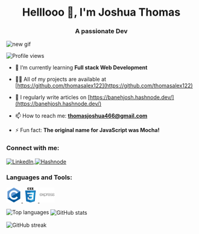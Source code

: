 <h1 align="center">Helllooo 👋, I'm Joshua Thomas</h1>
<h3 align="center">A passionate Dev</h3>

<!-- GIF Image -->



![new gif](https://github.com/user-attachments/assets/ba201480-8e9a-4751-a53f-974cf4abc04c)

<!-- Profile Views Counter -->
<p align="left">
  <img src="https://komarev.com/ghpvc/?username=thomasalex122&label=Profile%20views&color=0e75b6&style=flat" alt="Profile views" />
</p>

- 🌱 I’m currently learning **Full stack Web Development**

- 👨‍💻 All of my projects are available at [https://github.com/thomasalex122](https://github.com/thomasalex122)

- 📝 I regularly write articles on [https://banehjosh.hashnode.dev/](https://banehjosh.hashnode.dev/)

- 📫 How to reach me: **thomasjoshua466@gmail.com**

- ⚡ Fun fact: **The original name for JavaScript was Mocha!**

<h3 align="left">Connect with me:</h3>
<p align="left">
  <!-- Corrected LinkedIn link -->
  <a href="https://www.linkedin.com/in/joshua-thomas-021457251" target="blank">
    <img align="center" src="https://raw.githubusercontent.com/rahuldkjain/github-profile-readme-generator/master/src/images/icons/Social/linked-in-alt.svg" alt="LinkedIn" height="30" width="40" />
  </a>
  
  <!-- Corrected Hashnode link -->
  <a href="https://banehjosh.hashnode.dev/" target="blank">
    <img align="center" src="https://raw.githubusercontent.com/rahuldkjain/github-profile-readme-generator/master/src/images/icons/Social/hashnode.svg" alt="Hashnode" height="30" width="40" />
  </a>
</p>

<h3 align="left">Languages and Tools:</h3>
<p align="left">
  <a href="https://www.cprogramming.com/" target="_blank" rel="noreferrer">
    <img src="https://raw.githubusercontent.com/devicons/devicon/master/icons/c/c-original.svg" alt="C programming" width="40" height="40"/>
  </a>
  <a href="https://www.w3schools.com/css/" target="_blank" rel="noreferrer">
    <img src="https://raw.githubusercontent.com/devicons/devicon/master/icons/css3/css3-original-wordmark.svg" alt="CSS3" width="40" height="40"/>
  </a>
  <a href="https://expressjs.com" target="_blank" rel="noreferrer">
    <img src="https://raw.githubusercontent.com/devicons/devicon/master/icons/express/express-original-wordmark.svg" alt="ExpressJS" width="40" height="40"/>
  </a>
  <!-- Add other icons with descriptive alt texts -->
</p>

<!-- GitHub Stats -->
<p><img align="left" src="https://github-readme-stats.vercel.app/api/top-langs?username=thomasalex122&show_icons=true&locale=en&layout=compact" alt="Top languages" /></p>

<p>&nbsp;<img align="center" src="https://github-readme-stats.vercel.app/api?username=thomasalex122&show_icons=true&locale=en" alt="GitHub stats" /></p>

<p><img align="center" src="https://github-readme-streak-stats.herokuapp.com/?user=thomasalex122&" alt="GitHub streak" /></p>
